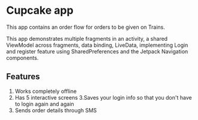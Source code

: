 Cupcake app
=================================

This app contains an order flow for orders to be given on Trains.

This app demonstrates multiple fragments in an activity, a shared ViewModel across fragments,
data binding, LiveData, implementing Login and register feature using SharedPreferences and the Jetpack Navigation components.





Features
---------------
1. Works completely offline
2. Has 5 interactive screens
3.Saves your login info so that you don't have to login again and again
4. Sends order details through SMS
